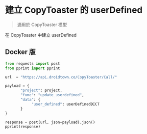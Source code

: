 # 建立 CopyToaster 的 userDefined

> 適用於 CopyToaster 模型

在 CopyToaster 中建立 userDefined


## Docker 版

```python
from requests import post
from pprint import pprint

url  = "https://api.droidtown.co/CopyToaster/Call/"

payload = {
       "project": project,
	   "func": "update_userdefined",
	   "data": {
            "user_defined": userDefinedDICT
       }
}

response = post(url, json=payload).json()
pprint(response)
```